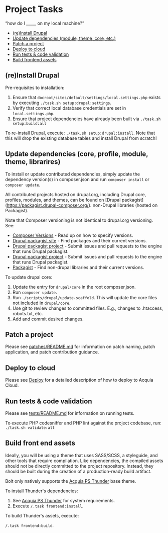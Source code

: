 # Project Tasks

“how do I _____ on my local machine?”

* [(re)Install Drupal](#install-drupal)
* [Update dependencies (module, theme, core, etc.)](#update-dependency)
* [Patch a project](#patch)
* [Deploy to cloud](#deploy)
* [Run tests & code validation](#tests)
* [Build frontend assets](#frontend)

## <a name="install-drupal"></a>(re)Install Drupal

Pre-requisites to installation:

1. Ensure that `docroot/sites/default/settings/local.settings.php` exists by 
  executing `./task.sh setup:drupal:settings`. 
1. Verify that correct local database credentials are set in 
  `local.settings.php`.
1. Ensure that project dependencies have already been built via 
  `./task.sh setup:build:all`
   
To re-install Drupal, execute: `./task.sh setup:drupal:install`. Note that this
will drop the existing database tables and install Drupal from scratch!

## <a name="update-dependency"></a>Update dependencies (core, profile, module, theme, librarires)

To install or update contributed dependencies, simply update the dependency 
version(s) in composer.json and run `composer install` or `composer update`.

All contributed projects hosted on drupal.org, including Drupal core, profiles,
 modules, and themes, can be found on [Drupal packagist]
 (https://packagist.drupal-composer.org/).
non-Drupal libraries (hosted on Packagist). 

Note that Composer versioning is not identical to drupal.org versioning. See:

* [Composer Versions](https://getcomposer.org/doc/articles/versions.md) - Read up on how to specify versions.
* [Drupal packagist site](https://packagist.drupal-composer.org/) - Find packages and their current versions.
* [Drupal packagist project](https://github.com/drupal-composer/drupal-packagist) - Submit issues and pull requests to the engine that runs Drupal packagist.
* [Drupal packagist project](https://github.com/drupal-composer/drupal-packagist) - Submit issues and pull requests to the engine that runs Drupal packagist.
* [Packagist](http://packagist.com/) - Find non-drupal libraries and their current versions.

To update drupal core: 

1. Update the entry for `drupal/core` in the root composer.json. 
2. Run `composer update`. 
3. Run `./scripts/drupal/update-scaffold`. This will update the core files not included in `drupal/core`. 
4. Use git to review changes to committed files. E.g., changes to .htaccess, robots.txt, etc. 
5. Add and commit desired changes.

## <a name="patch"></a>Patch a project

Please see [patches/README.md](../patches/README.md) for information on patch 
naming, patch application, and patch contribution guidance.

## <a name="deploy"></a>Deploy to cloud

Please see [Deploy](deploy.md) for a detailed description of how to deploy to
 Acquia Cloud.

## <a name="tests"></a>Run tests & code validation

Please see [tests/README.md](../tests/README.md) for information on running
tests.

To execute PHP codesniffer and PHP lint against the project codebase, run:
`./task.sh validate:all`

## <a name="frontend"></a>Build front end assets

Ideally, you will be using a theme that uses SASS/SCSS, a styleguide, and other
tools that require compilation. Like dependencies, the compiled assets should
not be directly committed to the project repository. Instead, they should be 
built during the creation of a production-ready build artifact.

Bolt only natively supports the [Acquia PS Thunder](https://github.com/acquia-pso/thunder)
base theme.

To install Thunder's dependencies:

1. See [Acquia PS Thunder](https://github.com/acquia-pso/thunder) for system requirements. 
1. Execute `/.task frontend:install`.

To build Thunder's assets, execute:

`/.task frontend:build`.
